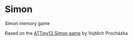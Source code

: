 # Simon
Simon memory game

Based on the [ATTiny13 Simon game](https://hackaday.io/project/18952-simon-game-with-attiny13) by Vojtěch Procházka
